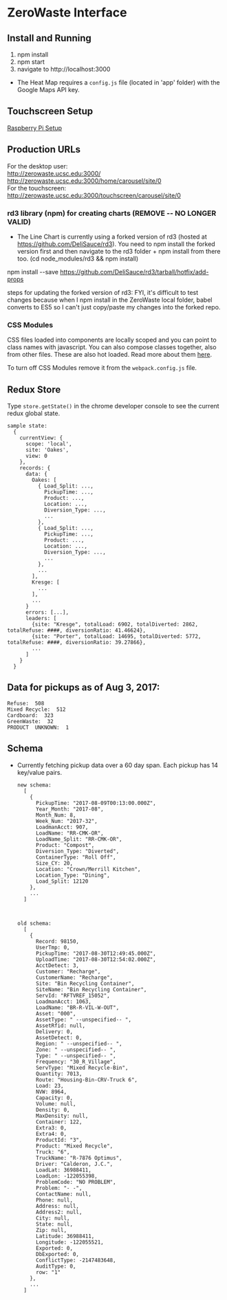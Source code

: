 # ZeroWaste Interface
## Install and Running

1. npm install
2. npm start
3. navigate to http://localhost:3000

- The Heat Map requires a `config.js` file (located in 'app' folder) with the Google Maps API key.

## Touchscreen Setup
[Raspberry Pi Setup](docs/RPi/RPi-readme.md)

## Production URLs
For the desktop user: <br/>
http://zerowaste.ucsc.edu:3000/<br/>
http://zerowaste.ucsc.edu:3000/home/carousel/site/0<br/>
For the touchscreen: <br/>
http://zerowaste.ucsc.edu:3000/touchscreen/carousel/site/0<br/>


### rd3 library (npm) for creating charts (REMOVE -- NO LONGER VALID)
- The Line Chart is currently using a forked version of rd3 (hosted at https://github.com/DeliSauce/rd3). You need to npm install the forked version first and then navigate to the rd3 folder + npm install from there too. (cd node_modules/rd3 && npm install)

npm install --save https://github.com/DeliSauce/rd3/tarball/hotfix/add-props

steps for updating the forked version of rd3:
FYI, it's difficult to test changes because when I npm install in the ZeroWaste local folder, babel converts to ES5 so I can't just copy/paste my changes into the forked repo.

### CSS Modules
CSS files loaded into components are locally scoped and you can point to class names with javascript. You can also compose classes together, also from other files. These are also hot loaded. Read more about them [here](http://glenmaddern.com/articles/css-modules).

To turn off CSS Modules remove it from the `webpack.config.js` file.

## Redux Store
Type `store.getState()` in the chrome developer console to see the current redux global state.

    sample state:
      {
        currentView: {
          scope: 'local',
          site: 'Oakes',
          view: 0
        },
        records: {
          data: {
            Oakes: [
              { Load_Split: ...,
                PickupTime: ...,
                Product: ...,
                Location: ...,
                Diversion_Type: ...,
                ...
              },
              { Load_Split: ...,
                PickupTime: ...,
                Product: ...,
                Location: ...,
                Diversion_Type: ...,
                ...
              },
              ...
            ],
            Kresge: [
              ...
            ],
            ...
          }
          errors: [...],
          leaders: [
            {site: "Kresge", totalLoad: 6902, totalDiverted: 2862, totalRefuse: ####, diversionRatio: 41.46624},
            {site: "Porter", totalLoad: 14695, totalDiverted: 5772, totalRefuse: ####, diversionRatio: 39.27866},
            ...
          ]
        }
      }

## Data for pickups as of Aug 3, 2017:
    Refuse:  508
    Mixed Recycle:  512
    Cardboard:  323
    GreenWaste:  32
    PRODUCT  UNKNOWN:  1


## Schema

- Currently fetching pickup data over a 60 day span. Each pickup has 14 key/value pairs.

      new schema:
        [
          {
            PickupTime: "2017-08-09T00:13:00.000Z",
            Year_Month: "2017-08",
            Month_Num: 8,
            Week_Num: "2017-32",
            LoadmanAcct: 907,
            LoadName: "RR-CMK-OR",
            LoadName_Split: "RR-CMK-OR",
            Product: "Compost",
            Diversion_Type: "Diverted",
            ContainerType: "Roll Off",
            Size_CY: 20,
            Location: "Crown/Merrill Kitchen",
            Location_Type: "Dining",
            Load_Split: 12120
          },
          ...
        ]



      old schema:
        [
          {
            Record: 98150,
            UserTmp: 0,
            PickupTime: "2017-08-30T12:49:45.000Z",
            UploadTime: "2017-08-30T12:54:02.000Z",
            AcctDetect: 3,
            Customer: "Recharge",
            CustomerName: "Recharge",
            Site: "Bin Recycling Container",
            SiteName: "Bin Recycling Container",
            ServId: "RFTVREF_15052",
            LoadmanAcct: 1063,
            LoadName: "BR-R-VIL-W-OUT",
            Asset: "000",
            AssetType: " --unspecified-- ",
            AssetRfid: null,
            Delivery: 0,
            AssetDetect: 0,
            Region: " --unspecified-- ",
            Zone: " --unspecified-- ",
            Type: " --unspecified-- ",
            Frequency: "30_R_Village",
            ServType: "Mixed Recycle-Bin",
            Quantity: 7013,
            Route: "Housing-Bin-CRV-Truck 6",
            Load: 23,
            NVW: 8964,
            Capacity: 0,
            Volume: null,
            Density: 0,
            MaxDensity: null,
            Container: 122,
            Extra3: 0,
            Extra4: 0,
            ProductId: "3",
            Product: "Mixed Recycle",
            Truck: "6",
            TruckName: "R-7876 Optimus",
            Driver: "Calderon, J.C.",
            LoadLat: 36988411,
            LoadLon: -122055398,
            ProblemCode: "NO PROBLEM",
            Problem: "- -",
            ContactName: null,
            Phone: null,
            Address: null,
            Address2: null,
            City: null,
            State: null,
            Zip: null,
            Latitude: 36988411,
            Longitude: -122055521,
            Exported: 0,
            DbExported: 0,
            ConflictType: -2147483648,
            AuditType: 0,
            row: "1"
          },
          ...
        ]
